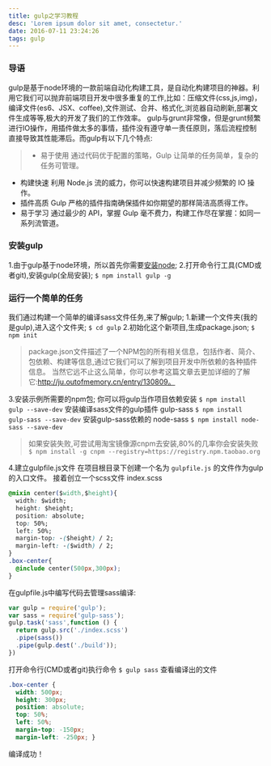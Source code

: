 ```yaml
---
title: gulp之学习教程
desc: 'Lorem ipsum dolor sit amet, consectetur.'
date: 2016-07-11 23:24:26
tags: gulp
---
```

### 导语
gulp是基于node环境的一款前端自动化构建工具，是自动化构建项目的神器。利用它我们可以抛弃前端项目开发中很多重复的工作,比如：压缩文件(css,js,img)，编译文件(es6、JSX、coffee),文件测试、合并、格式化,浏览器自动刷新,部署文件生成等等,极大的开发了我们的工作效率。
gulp与grunt非常像，但是grunt频繁进行IO操作，用插件做太多的事情，插件没有遵守单一责任原则，落后流程控制直接导致其性能滞后。而gulp有以下几个特点:
> * 易于使用
通过代码优于配置的策略，Gulp 让简单的任务简单，复杂的任务可管理。
* 构建快速
利用 Node.js 流的威力，你可以快速构建项目并减少频繁的 IO 操作。
* 插件高质
Gulp 严格的插件指南确保插件如你期望的那样简洁高质得工作。
* 易于学习
通过最少的 API，掌握 Gulp 毫不费力，构建工作尽在掌握：如同一系列流管道。

<!-- more -->

### 安装gulp
1.由于gulp基于node环境，所以首先你需要[安装node](http://jingyan.baidu.com/article/fd8044faf2e8af5030137a64.html);
2.打开命令行工具(CMD或者git),安装gulp(全局安装);
` $ npm install gulp -g `
### 运行一个简单的任务
我们通过构建一个简单的编译sass文件任务,来了解gulp;
1.新建一个文件夹(我的是gulp),进入这个文件夹;
`$ cd gulp`
2.初始化这个新项目,生成package.json;
`$ npm init `
>package.json文件描述了一个NPM包的所有相关信息，包括作者、简介、包依赖、构建等信息,通过它我们可以了解到项目开发中所依赖的各种插件信息。
当然它远不止这么简单，你可以参考这篇文章去更加详细的了解它:http://ju.outofmemory.cn/entry/130809。

3.安装示例所需要的npm包;
你可以将gulp当作项目依赖安装
`$ npm install gulp --save-dev`
安装编译sass文件的gulp插件 gulp-sass
`$ npm install gulp-sass --save-dev`
安装gulp-sass依赖的 node-sass
`$ npm install node-sass --save-dev`
>如果安装失败,可尝试用淘宝镜像源cnpm去安装,80%的几率你会安装失败
`$ npm install -g cnpm --registry=https://registry.npm.taobao.org`

4.建立gulpfile.js文件
在项目根目录下创建一个名为 `gulpfile.js` 的文件作为gulp的入口文件。
接着创立一个scss文件 index.scss
```css
@mixin center($width,$height){
  width: $width;
  height: $height;
  position: absolute;
  top: 50%;
  left: 50%;
  margin-top: -($height) / 2;
  margin-left: -($width) / 2;
}
.box-center{
  @include center(500px,300px);
}
```

在gulpfile.js中编写代码去管理sass编译:
```javascript
var gulp = require('gulp');
var sass = require('gulp-sass');
gulp.task('sass',function () {
  return gulp.src('./index.scss')
  .pipe(sass())
  .pipe(gulp.dest('./build'));
})
```

打开命令行(CMD或者git)执行命令
`$ gulp sass`
查看编译出的文件
```css
.box-center {
  width: 500px;
  height: 300px;
  position: absolute;
  top: 50%;
  left: 50%;
  margin-top: -150px;
  margin-left: -250px; }
```

编译成功！
